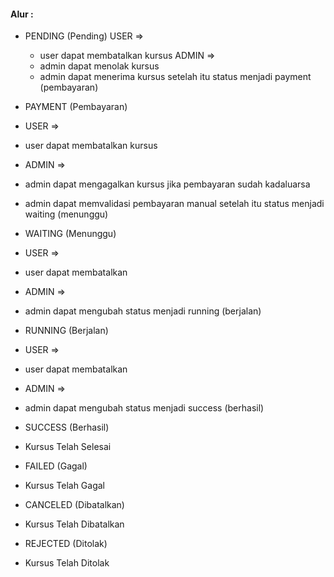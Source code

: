 <h4> Alur : </h4>

- PENDING (Pending)
  USER => 
  - user dapat membatalkan kursus
  ADMIN =>
  - admin dapat menolak kursus
  - admin dapat menerima kursus setelah itu status menjadi payment (pembayaran) 

- PAYMENT (Pembayaran)
 - USER =>
  - user dapat membatalkan kursus

 - ADMIN => 
  - admin dapat mengagalkan kursus jika pembayaran sudah kadaluarsa
  - admin dapat memvalidasi pembayaran manual setelah itu status menjadi waiting (menunggu)

- WAITING (Menunggu)
 - USER => 
  - user dapat membatalkan

 - ADMIN =>
  - admin dapat mengubah status menjadi running (berjalan)

- RUNNING (Berjalan)
 - USER => 
  - user dapat membatalkan

 - ADMIN =>
  - admin dapat mengubah status menjadi success (berhasil)

- SUCCESS (Berhasil)
 - Kursus Telah Selesai

- FAILED (Gagal)
 - Kursus Telah Gagal

- CANCELED (Dibatalkan)
 - Kursus Telah Dibatalkan

- REJECTED (Ditolak)
 - Kursus Telah Ditolak
